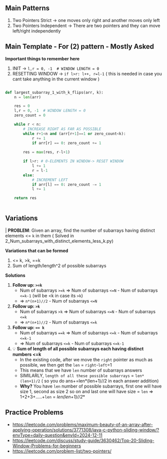 ## Main Patterns
1. Two Pointers Strict -> one moves only right and another moves only left
2. Two Pointers Independent -> There are two pointers and they can move left/right independently



## Main Template - For (2) pattern - Mostly Asked
**Important things to remember here** <br>
1. INIT ->  `l,r = 0, -1  # WINDOW LENGTH = 0`
2. RESETTING WINDOW -> `if l>r: l++, r=l-1` ( this is needed in case you cant take anything in the current window )
   
```py

def largest_subarray_1_with_k_flips(arr, k):
    n = len(arr)

    res = 0
    l,r = 0, -1  # WINDOW LENGTH = 0
    zero_count = 0

    while r < n:
        # INCREASE RIGHT AS FAR AS POSSIBLE
        while r+1<n and (arr[r+1]==1 or zero_count<k):
            r += 1
            if arr[r] == 0: zero_count += 1
        
        res = max(res, r-l+1)

        if l>r: # 0-ELEMENTS IN WINDOW-> RESET WINDOW
            l += 1
            r = l-1
        else:
            # INCREMENT LEFT 
            if arr[l] == 0: zero_count -= 1
            l += 1

    return res
         
```

## Variations
|  **PROBLEM**: Given an array, find the number of subarrays having distinct elements <= `k` in them
 ( Solved in 2_Num_subarrays_with_distinct_elements_less_k.py)

**Variations that can be formed**<br>
1. <= k, >k, ==k
2. Sum of length/length^2 of possible subarrays


**Solutions** 
1. **Follow up: `>=k`**
    - Num of subarrays `>=k` => Num of subarrays `<=N` - Num of subarrays `<=k-1` (will be <k in case its `>k`)
    - => `n*(n+1)//2` - Num of subarrays `<=N`
2. **Follow up: `>k`**
    - Num of subarrays `>k` => Num of subarrays `<=N` - Num of subarrays `<=k` 
    - => `n*(n+1)//2` - Num of subarrays `<=k`
3. **Follow up: `== k`**
    - Num of subarrays `==k` => Num of subarrays `<=k` - Num of subarrays `<=k-1` 
    - => Num of subarrays `<=k` - Num of subarrays `<=k-1`
4. 💡 **Sum of length of all possible subarrays each having distinct numbers <=k**
    - In the existing code, after we move the `right` pointer as much as possible, we then get the `len` = `right`-`left`=1
    - This means that we have `len` number of subarrays answers
    - SIMILARLY, `length of all these possible subarrays` = `len*(len+1)/2` ( so you do ans+=len*(len+1)//2 in each answer addition)
    - **Why?** You have `len` number of possible subarrays, first one will have size 1, second as size 2 so on and last one will have size = `len` => 1+2+3+.....+`len`  = **len*(len+1)//2**


## Practice Problems
- https://leetcode.com/problems/maximum-beauty-of-an-array-after-applying-operation/solutions/3771308/java-c-python-sliding-window/?envType=daily-question&envId=2024-12-11
- https://leetcode.com/discuss/study-guide/3630462/Top-20-Sliding-Window-Problems-for-beginners
- https://leetcode.com/problem-list/two-pointers/